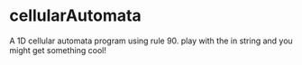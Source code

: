 # cellularAutomata
A 1D cellular automata program using rule 90. play with the in string and you might get something cool!

